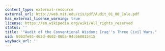 ```yaml
---
content_type: external-resource
external_url: http://web.mit.edu/cis/pdf/Audit_01_08_Cole.pdf
has_external_license_warning: true
license: https://en.wikipedia.org/wiki/All_rights_reserved
status: ''
title: '"Audit of the Conventional Wisdom: Iraq''s Three Civil Wars." (PDF)'
uid: 80b3fe95-462d-4602-86ba-94c660015415
wayback_url: ''
---
```

